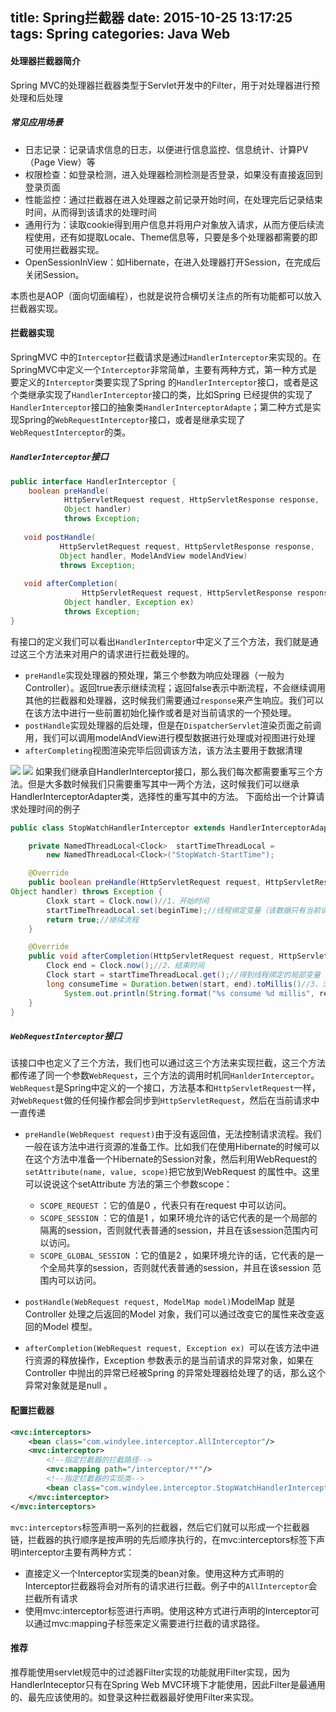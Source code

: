 title: Spring拦截器
date: 2015-10-25 13:17:25
tags: Spring
categories: Java Web
---
#### 处理器拦截器简介
Spring MVC的处理器拦截器类型于Servlet开发中的Filter，用于对处理器进行预处理和后处理
##### 常见应用场景
- 日志记录：记录请求信息的日志，以便进行信息监控、信息统计、计算PV（Page View）等
- 权限检查：如登录检测，进入处理器检测检测是否登录，如果没有直接返回到登录页面
- 性能监控：通过拦截器在进入处理器之前记录开始时间，在处理完后记录结束时间，从而得到该请求的处理时间
- 通用行为：读取cookie得到用户信息并将用户对象放入请求，从而方便后续流程使用，还有如提取Locale、Theme信息等，只要是多个处理器都需要的即可使用拦截器实现。
- OpenSessionInView：如Hibernate，在进入处理器打开Session，在完成后关闭Session。

本质也是AOP（面向切面编程），也就是说符合横切关注点的所有功能都可以放入拦截器实现。
#### 拦截器实现
SpringMVC 中的`Interceptor`拦截请求是通过`HandlerInterceptor`来实现的。在SpringMVC中定义一个`Interceptor`非常简单，主要有两种方式，第一种方式是要定义的`Interceptor`类要实现了Spring 的`HandlerInterceptor`接口，或者是这个类继承实现了`HandlerInterceptor`接口的类，比如Spring 已经提供的实现了`HandlerInterceptor`接口的抽象类`HandlerInterceptorAdapte`；第二种方式是实现Spring的`WebRequestInterceptor`接口，或者是继承实现了`WebRequestInterceptor`的类。
##### `HandlerInterceptor`接口
```java
public interface HandlerInterceptor {  
    boolean preHandle(  
            HttpServletRequest request, HttpServletResponse response,   
            Object handler)   
            throws Exception;  
 
   void postHandle(  
           HttpServletRequest request, HttpServletResponse response,   
           Object handler, ModelAndView modelAndView)   
           throws Exception;  
  
   void afterCompletion(  
	            HttpServletRequest request, HttpServletResponse response,   
            Object handler, Exception ex)  
            throws Exception;  
}
```

<!--more-->

有接口的定义我们可以看出`HandlerInterceptor`中定义了三个方法，我们就是通过这三个方法来对用户的请求进行拦截处理的。
- `preHandle`实现处理器的预处理，第三个参数为响应处理器（一般为Controller）。返回true表示继续流程；返回false表示中断流程，不会继续调用其他的拦截器和处理器，这时候我们需要通过`response`来产生响应。我们可以在该方法中进行一些前置初始化操作或者是对当前请求的一个预处理。
- `postHandle`实现处理器的后处理，但是在`DispatcherServlet`渲染页面之前调用，我们可以调用modelAndView进行模型数据进行处理或对视图进行处理
- `afterCompleting`视图渲染完毕后回调该方法，该方法主要用于数据清理

![](/images/Spring拦截器1.jpg)
![](/images/Spring拦截器2.jpg)
如果我们继承自HandlerInterceptor接口，那么我们每次都需要重写三个方法。但是大多数时候我们只需要重写其中一两个方法，这时候我们可以继承HandlerInterceptorAdapter类，选择性的重写其中的方法。
下面给出一个计算请求处理时间的例子
```java
public class StopWatchHandlerInterceptor extends HandlerInterceptorAdapter {

    private NamedThreadLocal<Clock>  startTimeThreadLocal =
		new NamedThreadLocal<Clock>("StopWatch-StartTime");

    @Override
    public boolean preHandle(HttpServletRequest request, HttpServletResponse 			response,
Object handler) throws Exception {
        Cloxk start = Clock.now()//1、开始时间
        startTimeThreadLocal.set(beginTime);//线程绑定变量（该数据只有当前请求的线程可见）
        return true;//继续流程
    }

    @Override  
    public void afterCompletion(HttpServletRequest request, HttpServletResponse 		response, Object handler, Exception ex) throws Exception {
        Clock end = Clock.now();//2、结束时间  
        Clock start = startTimeThreadLocal.get();//得到线程绑定的局部变量（开始时间）
        long consumeTime = Duration.betwen(start, end).toMillis()//3、消耗的时间
            System.out.println(String.format("%s consume %d millis", request.getRequestURI(), consumeTime));
    }
}
```
##### `WebRequestInterceptor`接口
该接口中也定义了三个方法，我们也可以通过这三个方法来实现拦截，这三个方法都传递了同一个参数`WebRequest`，三个方法的调用时机同`HanlderInterceptor`。`WebRequest`是Spring中定义的一个接口，方法基本和`HttpServletRequest`一样，对`WebRequest`做的任何操作都会同步到`HttpServletRequest`，然后在当前请求中一直传递

- `preHandle(WebRequest request)`由于没有返回值，无法控制请求流程。我们一般在该方法中进行资源的准备工作。比如我们在使用Hibernate的时候可以在这个方法中准备一个Hibernate的Session对象，然后利用WebRequest的`setAttribute(name, value, scope)`把它放到WebRequest 的属性中。这里可以说说这个setAttribute 方法的第三个参数scope：
   * `SCOPE_REQUEST` ：它的值是0 ，代表只有在request 中可以访问。
   * `SCOPE_SESSION` ：它的值是1 ，如果环境允许的话它代表的是一个局部的隔离的session，否则就代表普通的session，并且在该session范围内可以访问。
   * `SCOPE_GLOBAL_SESSION` ：它的值是2 ，如果环境允许的话，它代表的是一个全局共享的session，否则就代表普通的session，并且在该session 范围内可以访问。

- `postHandle(WebRequest request, ModelMap model)`ModelMap 就是Controller 处理之后返回的Model 对象，我们可以通过改变它的属性来改变返回的Model 模型。
- `afterCompletion(WebRequest request, Exception ex) `可以在该方法中进行资源的释放操作，Exception 参数表示的是当前请求的异常对象，如果在Controller 中抛出的异常已经被Spring 的异常处理器给处理了的话，那么这个异常对象就是是null 。

#### 配置拦截器
```xml
<mvc:interceptors>
	<bean class="com.windylee.interceptor.AllInterceptor"/>
	<mvc:interceptor>
    	<!--指定拦截器的拦截路径-->
     	<mvc:mapping path="/interceptor/**"/>
        <!--指定拦截器的实现类-->
		<bean class="com.windylee.interceptor.StopWatchHandlerInterceptor"/>
	</mvc:interceptor>
</mvc:interceptors>
```
`mvc:interceptors`标签声明一系列的拦截器，然后它们就可以形成一个拦截器链，拦截器的执行顺序是按声明的先后顺序执行的，在mvc:interceptors标签下声明interceptor主要有两种方式：

- 直接定义一个Interceptor实现类的bean对象。使用这种方式声明的Interceptor拦截器将会对所有的请求进行拦截。例子中的`AllInterceptor`会拦截所有请求
- 使用mvc:interceptor标签进行声明。使用这种方式进行声明的Interceptor可以通过mvc:mapping子标签来定义需要进行拦截的请求路径。

#### 推荐
推荐能使用servlet规范中的过滤器Filter实现的功能就用Filter实现，因为HandlerInteceptor只有在Spring Web MVC环境下才能使用，因此Filter是最通用的、最先应该使用的。如登录这种拦截器最好使用Filter来实现。

